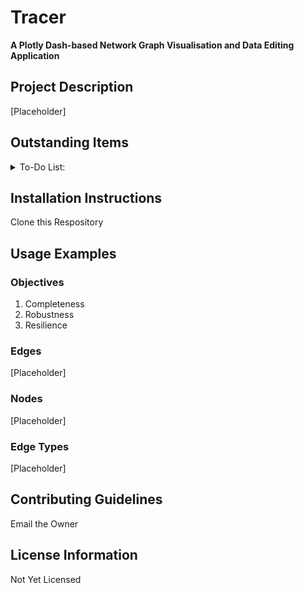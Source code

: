 # Tracer

**A Plotly Dash-based Network Graph Visualisation and Data Editing Application**

## Project Description
[Placeholder]

## Outstanding Items 
<details>
<summary>To-Do List:</summary>

- [x] Created an updated DBC Page Template
- [ ] Refactor the Page Template for MVC
- [ ] Deploy the Page Template
- [ ] Updating the Breakdowns Page Tabulator
- [ ] Add the Graph Filters
- [ ] Add Graph Algorithims Selection
- [ ] Add Network Analysis Dashboard
- [ ] Debounce the Networks Page
- [ ] Format Toasts for enhanced Readability
- [ ] Add Application Logging

</details>

## Installation Instructions
Clone this Respository 

## Usage Examples

### Objectives
1. Completeness
2. Robustness
3. Resilience

### Edges
[Placeholder]

### Nodes 
[Placeholder]

### Edge Types
[Placeholder]

## Contributing Guidelines
Email the Owner

## License Information
Not Yet Licensed

